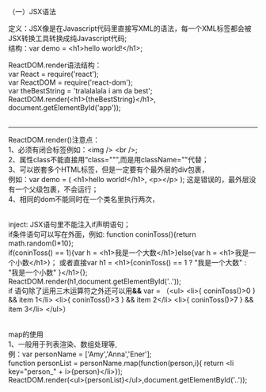 （一）JSX语法

定义：JSX像是在Javascript代码里直接写XML的语法，每一个XML标签都会被JSX转换工具转换成纯Javascript代码;<br>
结构：var demo = \<h1\>hello world!\</h1\>;

ReactDOM.render语法结构：<br>
var React = require('react');<br>
var ReactDOM = require('react-dom');<br>
var theBestString = 'tralalalala i am da best';<br>
ReactDOM.render(\<h1\>{theBestString}\</h1\>, document.getElementById('app'));<br><br><hr>


ReactDOM.render()注意点：<br>
1、必须有闭合标签例如：\<img /\> \<br /\>;<br>
2、属性class不能直接用“class=""”,而是用className=""代替；<br>
3、可以嵌套多个HTML标签，但是一定要有个最外层的div包裹，<br>
例如：var demo = (
        \<h1\>hello world!\</h1\>,
        \<p\>\</p\>
      );
  这是错误的，最外层没有一个父级包裹，不会运行；<br>
4、相同的dom不能同时在一个类名里执行两次，<br><br>

inject:
JSX语句里不能注入if声明语句；<br>
if条件语句可以写在外面，例如: function coninToss(){return math.random()*10};            
if(coninToss() == 1){var h = \<h1\>我是一个大数\</h1\>}else{var h = \<h1\>我是一个小数\</h1\>}；
或者直接var h1 = \<h1\>{coninToss() == 1 ? "我是一个大数" : "我是一个小数"  }\</h1\>{};
ReactDOM.render(h1,document.getElementById('..'));<br>
if 语句除了运用三木运算符之外还可以用<strong>&&</strong>
var = （\<ul\>
  \<li\>{ coninToss()>0 } && item 1\</li\>
  \<li\>{ coninToss()>3 } && item 2\</li\>
  \<li\>{ coninToss()>7 } && item 3\</li\>
\</ul\>）<br /><br />
 
 map的使用<br>
 1、一般用于列表渲染、数组处理等,<br>
 例：var personName = ['Amy','Anna','Ener'];<br>
 function personList = personName.map(function(person,i){ return \<li key="person_" + i\>{person}\</li\>});<br>
 ReactDOM.render(\<ul\>{personList}\</ul\>,document.getElementById('..'));<br>
